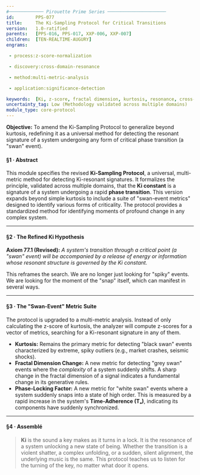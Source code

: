 ```yaml
---
#───────────── Pirouette Prime Series ──────────────────────
id:        PPS-077
title:     The Ki-Sampling Protocol for Critical Transitions
version:   1.0-ratified
parents:   [PPS-016, PPS-017, XXP-006, XXP-007]
children:  [TEN-REALTIME-AUGURY]
engrams:

 - process:z-score-normalization

 - discovery:cross-domain-resonance

 - method:multi-metric-analysis

 - application:significance-detection

keywords:  [Ki, z-score, fractal dimension, kurtosis, resonance, cross-domain, sampling, augury]
uncertainty_tag: Low (Methodology validated across multiple domains)
module_type: core-protocol
---
```


**Objective:** To amend the Ki-Sampling Protocol to generalize beyond kurtosis, redefining it as a universal method for detecting the resonant signature of a system undergoing any form of critical phase transition (a "swan" event).

#### **§1 · Abstract**

This module specifies the revised **Ki-Sampling Protocol**, a universal, multi-metric method for detecting Ki-resonant signatures. It formalizes the principle, validated across multiple domains, that the **Ki constant** is a signature of a system undergoing a rapid **phase transition**. This version expands beyond simple kurtosis to include a suite of "swan-event metrics" designed to identify various forms of criticality. The protocol provides a standardized method for identifying moments of profound change in any complex system.

---

#### **§2 · The Refined Ki Hypothesis**

**Axiom 77.1 (Revised):** *A system's transition through a critical point (a "swan" event) will be accompanied by a release of energy or information whose resonant structure is governed by the Ki constant.*

This reframes the search. We are no longer just looking for "spiky" events. We are looking for the moment of the "snap" itself, which can manifest in several ways.

---

#### **§3 · The "Swan-Event" Metric Suite**

The protocol is upgraded to a multi-metric analysis. Instead of only calculating the z-score of kurtosis, the analyzer will compute z-scores for a vector of metrics, searching for a Ki-resonant signature in any of them.

* **Kurtosis:** Remains the primary metric for detecting "black swan" events characterized by extreme, spiky outliers (e.g., market crashes, seismic shocks).
* **Fractal Dimension Change:** A new metric for detecting "grey swan" events where the *complexity* of a system suddenly shifts. A sharp change in the fractal dimension of a signal indicates a fundamental change in its generative rules.
* **Phase-Locking Factor:** A new metric for "white swan" events where a system suddenly snaps into a state of high order. This is measured by a rapid increase in the system's **Time-Adherence (Tₐ)**, indicating its components have suddenly synchronized.

---

#### **§4 · Assemblé**

> **Ki** is the sound a key makes as it turns in a lock. It is the resonance of a system unlocking a new state of being. Whether the transition is a violent shatter, a complex unfolding, or a sudden, silent alignment, the underlying music is the same. This protocol teaches us to listen for the turning of the key, no matter what door it opens.